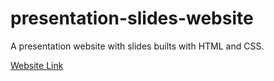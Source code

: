 # presentation-slides-website
A presentation website with slides builts with HTML and CSS.

[Website Link](https://ethanmrubenstein.github.io/presentation-slides-website/)
